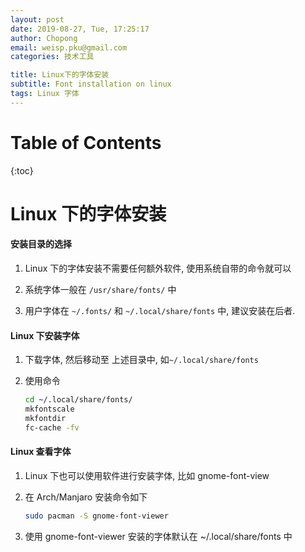 ```yaml
---
layout: post
date: 2019-08-27, Tue, 17:25:17
author: Chopong
email: weisp.pku@gmail.com
categories: 技术工具

title: Linux下的字体安装
subtitle: Font installation on linux
tags: Linux 字体
---
```


# Table of Contents #

{:toc}


# Linux 下的字体安装 #

#### 安装目录的选择  ####

1. Linux 下的字体安装不需要任何额外软件, 使用系统自带的命令就可以

2. 系统字体一般在 `/usr/share/fonts/` 中

3. 用户字体在 `~/.fonts/` 和 `~/.local/share/fonts` 中, 建议安装在后者.



#### Linux 下安装字体 ####

 1.    下载字体, 然后移动至 上述目录中, 如`~/.local/share/fonts`

 2.    使用命令

       ```bash
       cd ~/.local/share/fonts/
       mkfontscale
       mkfontdir
       fc-cache -fv
       ```

       

#### Linux 查看字体 ####

1.  Linux 下也可以使用软件进行安装字体, 比如 gnome-font-view

2.  在 Arch/Manjaro 安装命令如下

    ```bash
    sudo pacman -S gnome-font-viewer
    ```

3.  使用 gnome-font-viewer 安装的字体默认在 ~/.local/share/fonts 中

